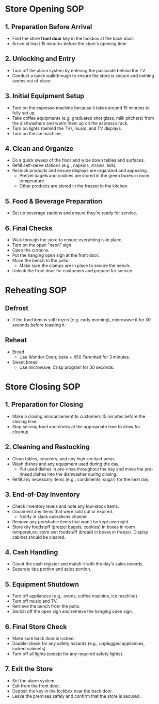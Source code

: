 # Store Opening SOP

## 1. Preparation Before Arrival
- Find the store **front door** key in the lockbox at the back door.
- Arrive at least 15 minutes before the store's opening time.

## 2. Unlocking and Entry
- Turn off the alarm system by entering the passcode behind the TV.
- Conduct a quick walkthrough to ensure the store is secure and nothing seems out of place.

## 3. Initial Equipment Setup
- Turn on the espresso machine because it takes around 15 minutes to fully set up.
- Take coffee equipments (e.g. graduated shot glass, milk pitchers) from the dishwashers and warm them up on the espresso rack.
- Turn on lights (behind the TV), music, and TV displays.
- Turn on the ice machine.

## 4. Clean and Organize
- Do a quick sweep of the floor and wipe down tables and surfaces.
- Refill self-serve stations (e.g., napkins, straws, lids).
- Restock products and ensure displays are organized and appealing.
  - Pretzel bagels and cookies are stored in the green boxes in room temperature.
  - Other products are stored in the freezer in the kitchen.

## 5. Food & Beverage Preparation
- Set up beverage stations and ensure they’re ready for service.

## 6. Final Checks
- Walk through the store to ensure everything is in place.
- Turn on the open "neon" sign.
- Open the curtains.
- Put the hanging open sign at the front door.
- Move the bench to the patio.
  - Make sure the clamps are in place to secure the bench.
- Unlock the front door for customers and prepare for service.

# Reheating SOP
## Defrost
- If the food item is still frozen (e.g. early morning), microwave it for 30 seconds before toasting it.

## Reheat
- Bread 
  - Use Wondor Oven; bake + 450 Farenheit for 3 minutes.
- Sweet bread
  - Use microwave; Crisp program for 30 seconds.

# Store Closing SOP

## 1. Preparation for Closing
- Make a closing announcement to customers 15 minutes before the closing time.
- Stop serving food and drinks at the appropriate time to allow for cleanup.

## 2. Cleaning and Restocking
- Clean tables, counters, and any high-contact areas.
- Wash dishes and any equipment used during the day.
  - Put used dishes in pre-rinse throughout the day and move the pre-rinsed dishes into the dishwasher during closing.
- Refill any necessary items (e.g., condiments, sugar) for the next day.

## 3. End-of-Day Inventory
- Check inventory levels and note any low-stock items.
- Document any items that were sold out or expired.
  - Notify in slack operations channel.
- Remove any perishable items that won’t be kept overnight.
- Store dry foodstuff (pretzel bagels, cookies) in boxes in room temperature; store wet foodstuff (bread) in boxes in freezer. Display cabinet should be cleared.

## 4. Cash Handling
- Count the cash register and match it with the day's sales records.
- Separate tips portion and sales portion.

## 5. Equipment Shutdown
- Turn off appliances (e.g., ovens, coffee machine, ice machine).
- Turn off music and TV.
- Retrieve the bench from the patio.
- Switch off the open sign and retrieve the hanging open sign.

## 6. Final Store Check
- Make sure back door is locked.
- Double-check for any safety hazards (e.g., unplugged appliances, locked cabinets).
- Turn off all lights (except for any required safety lights).

## 7. Exit the Store
- Set the alarm system.
- Exit from the front door.
- Deposit the key in the lockbox near the back door.
- Leave the premises safely and confirm that the store is secured.
